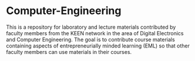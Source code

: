 # Computer-Engineering

This is a repository for laboratory and lecture materials contributed by faculty members from the KEEN network in the area of Digital Electronics and Computer Engineering. The goal is to contribute course materials containing aspects of entrepreneurially minded learning (EML) so that other faculty members can use materials in their courses.
